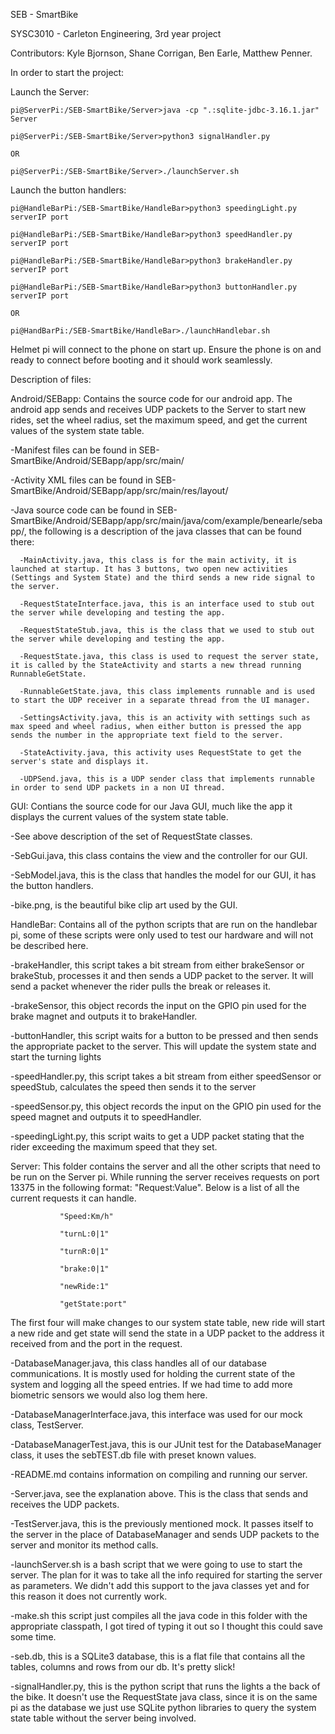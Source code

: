 SEB - SmartBike

SYSC3010 - Carleton Engineering, 3rd year project

Contributors:
  Kyle Bjornson,
  Shane Corrigan,
  Ben Earle,
  Matthew Penner.

In order to start the project:
    
 Launch the Server:  
   
    pi@ServerPi:/SEB-SmartBike/Server>java -cp ".:sqlite-jdbc-3.16.1.jar" Server
    
    pi@ServerPi:/SEB-SmartBike/Server>python3 signalHandler.py
    
    OR
    
    pi@ServerPi:/SEB-SmartBike/Server>./launchServer.sh
    
 Launch the button handlers:
 
    pi@HandleBarPi:/SEB-SmartBike/HandleBar>python3 speedingLight.py serverIP port
    
    pi@HandleBarPi:/SEB-SmartBike/HandleBar>python3 speedHandler.py serverIP port
    
    pi@HandleBarPi:/SEB-SmartBike/HandleBar>python3 brakeHandler.py serverIP port
    
    pi@HandleBarPi:/SEB-SmartBike/HandleBar>python3 buttonHandler.py serverIP port
    
    OR
    
    pi@HandBarPi:/SEB-SmartBike/HandleBar>./launchHandlebar.sh


 Helmet pi will connect to the phone on start up. Ensure the phone is on and ready to connect before booting and it should work seamlessly. 

Description of files:

Android/SEBapp: Contains the source code for our android app. The android app sends and receives UDP packets to the Server to start new rides, set the wheel radius, set the maximum speed, and get the current values of the system state table.  


   -Manifest files can be found in SEB-SmartBike/Android/SEBapp/app/src/main/

   -Activity XML files can be found in SEB-SmartBike/Android/SEBapp/app/src/main/res/layout/
  
   -Java source code can be found in SEB-SmartBike/Android/SEBapp/app/src/main/java/com/example/benearle/sebapp/, the following is a description of the java classes that can be found there:
      
      -MainActivity.java, this class is for the main activity, it is launched at startup. It has 3 buttons, two open new activities (Settings and System State) and the third sends a new ride signal to the server.  
      
      -RequestStateInterface.java, this is an interface used to stub out the server while developing and testing the app.
      
      -RequestStateStub.java, this is the class that we used to stub out the server while developing and testing the app.
      
      -RequestState.java, this class is used to request the server state, it is called by the StateActivity and starts a new thread running RunnableGetState.
      
      -RunnableGetState.java, this class implements runnable and is used to start the UDP receiver in a separate thread from the UI manager.
      
      -SettingsActivity.java, this is an activity with settings such as max speed and wheel radius, when either button is pressed the app sends the number in the appropriate text field to the server.
      
      -StateActivity.java, this activity uses RequestState to get the server's state and displays it.
      
      -UDPSend.java, this is a UDP sender class that implements runnable in order to send UDP packets in a non UI thread.
    
   
   
GUI: Contians the source code for our Java GUI, much like the app it displays the current values of the system state table.

  
   -See above description of the set of RequestState classes.
  
   -SebGui.java, this class contains the view and the controller for our GUI.
  
   -SebModel.java, this is the class that handles the model for our GUI, it has the button handlers.
  
   -bike.png, is the beautiful bike clip art used by the GUI.
  
  
    
HandleBar: Contains all of the python scripts that are run on the handlebar pi, some of these scripts were only used to test our hardware and will not be described here.
  
   -brakeHandler, this script takes a bit stream from either brakeSensor or brakeStub, processes it and then sends a UDP packet to the server. It will send a packet whenever the rider pulls the break or releases it.
  
   -brakeSensor, this object records the input on the GPIO pin used for the brake magnet and outputs it to brakeHandler.
  
   -buttonHandler, this script waits for a button to be pressed and then sends the appropriate packet to the server. This will update the system state and start the turning lights
  
   -speedHandler.py, this script takes a bit stream from either speedSensor or speedStub, calculates the speed then sends it to the server
  
   -speedSensor.py, this object records the input on the GPIO pin used for the speed magnet and outputs it to speedHandler.
  
   -speedingLight.py, this script waits to get a UDP packet stating that the rider exceeding the maximum speed that they set.



Server: This folder contains the server and all the other scripts that need to be run on the Server pi. While running the server receives requests on port 13375 in the following format: "Request:Value". Below is a list of all the current requests it can handle.
           
           
               "Speed:Km/h"     
           
               "turnL:0|1"
           
               "turnR:0|1"
           
               "brake:0|1" 
           
               "newRide:1"
           
               "getState:port"

The first four will make changes to our system state table, new ride will start a new ride and get state will send the state in a UDP packet to the address it received from and the port in the request. 

  
   -DatabaseManager.java, this class handles all of our database communications. It is mostly used for holding the current state of the system and logging all the speed entries. If we had time to add more biometric sensors we would also log them here.
  
   -DatabaseManagerInterface.java, this interface was used for our mock class, TestServer.
  
   -DatabaseManagerTest.java, this is our JUnit test for the DatabaseManager class, it uses the sebTEST.db file with preset known values.
  
   -README.md contains information on compiling and running our server.
  
   -Server.java, see the explanation above. This is the class that sends and receives the UDP packets.
  
   -TestServer.java, this is the previously mentioned mock. It passes itself to the server in the place of DatabaseManager and sends UDP packets to the server and monitor its method calls.
  
   -launchServer.sh is a bash script that we were going to use to start the server. The plan for it was to take all the info required for starting the server as parameters. We didn't add this support to the java classes yet and for this reason it does not currently work.
  
   -make.sh this script just compiles all the java code in this folder with the appropriate classpath, I got tired of typing it out so I thought this  could save some time.
  
   -seb.db, this is a SQLite3 database, this is a flat file that contains all the tables, columns and rows from our db. It's pretty slick!
  
   -signalHandler.py, this is the python script that runs the lights a the back of the bike. It doesn't use the RequestState java class, since it is on the same pi as the database we just use SQLite python libraries to query the system state table without the server being involved.



